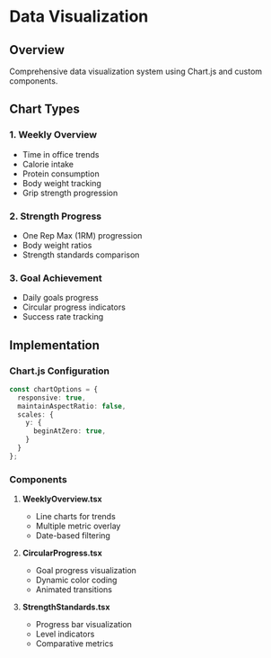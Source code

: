 # Data Visualization

## Overview
Comprehensive data visualization system using Chart.js and custom components.

## Chart Types

### 1. Weekly Overview
- Time in office trends
- Calorie intake
- Protein consumption
- Body weight tracking
- Grip strength progression

### 2. Strength Progress
- One Rep Max (1RM) progression
- Body weight ratios
- Strength standards comparison

### 3. Goal Achievement
- Daily goals progress
- Circular progress indicators
- Success rate tracking

## Implementation

### Chart.js Configuration
```typescript
const chartOptions = {
  responsive: true,
  maintainAspectRatio: false,
  scales: {
    y: {
      beginAtZero: true,
    }
  }
};
```

### Components
1. **WeeklyOverview.tsx**
   - Line charts for trends
   - Multiple metric overlay
   - Date-based filtering

2. **CircularProgress.tsx**
   - Goal progress visualization
   - Dynamic color coding
   - Animated transitions

3. **StrengthStandards.tsx**
   - Progress bar visualization
   - Level indicators
   - Comparative metrics

